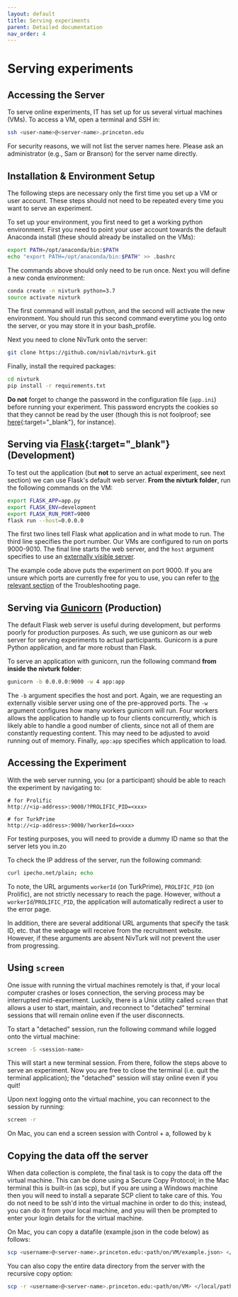 ```yaml
---
layout: default
title: Serving experiments
parent: Detailed documentation
nav_order: 4
---
```


# Serving experiments

## Accessing the Server

To serve online experiments, IT has set up for us several virtual machines (VMs). To access a VM, open a terminal and SSH in:

```bash
ssh <user-name>@<server-name>.princeton.edu
```

For security reasons, we will not list the server names here. Please ask an administrator (e.g., Sam or Branson) for the server name directly.

## Installation & Environment Setup

The following steps are necessary only the first time you set up a VM or user account. These steps should not need to be repeated every time you want to serve an experiment.

To set up your environment, you first need to get a working python environment. First you need to point your user account towards the default Anaconda install (these should already be installed on the VMs):

```bash
export PATH=/opt/anaconda/bin:$PATH
echo "export PATH=/opt/anaconda/bin:$PATH" >> .bashrc
```

The commands above should only need to be run once. Next you will define a new conda environment:

```bash
conda create -n nivturk python=3.7
source activate nivturk
```

The first command will install python, and the second will activate the new environment. You should run this second command everytime you log onto the server, or you may store it in your bash_profile.

Next you need to clone NivTurk onto the server:

```bash
git clone https://github.com/nivlab/nivturk.git
```

Finally, install the required packages:

```bash
cd nivturk
pip install -r requirements.txt
```

**Do not** forget to change the password in the configuration file (`app.ini`) before running your experiment. This password encrypts the cookies so that they cannot be read by the user (though this is not foolproof; see [here](https://spring.io/blog/2014/01/20/exploiting-encrypted-cookies-for-fun-and-profit){:target="_blank"}, for instance).

## Serving via [Flask](https://flask.palletsprojects.com/en/1.1.x/){:target="_blank"} (Development)

To test out the application (but **not** to serve an actual experiment, see next section) we can use Flask's default web server. **From the nivturk folder**, run the following commands on the VM:

```bash
export FLASK_APP=app.py
export FLASK_ENV=development
export FLASK_RUN_PORT=9000
flask run --host=0.0.0.0
```

The first two lines tell Flask what application and in what mode to run. The third line specifies the port number. Our VMs are configured to run on ports 9000-9010. The final line starts the web server, and the `host` argument specifies to use an [externally visible server](https://flask.palletsprojects.com/en/1.1.x/quickstart/).

The example code above puts the experiment on port 9000. If you are unsure which ports are currently free for you to use, you can refer to [the relevant section](../../troubleshooting/#determining-if-a-port-is-in-use) of the Troubleshooting page.

## Serving via [Gunicorn](https://gunicorn.org/) (Production)

The default Flask web server is useful during development, but performs poorly for production purposes. As such, we use gunicorn as our web server for serving experiments to actual participants. Gunicorn is a pure Python application, and far more robust than Flask.

To serve an application with gunicorn, run the following command **from inside the nivturk folder**:

```bash
gunicorn -b 0.0.0.0:9000 -w 4 app:app
```

The `-b` argument specifies the host and port. Again, we are requesting an externally visible server using one of the pre-approved ports. The `-w` argument configures how many workers gunicorn will run. Four workers allows the application to handle up to four clients concurrently, which is likely able to handle a good number of clients, since not all of them are constantly requesting content. This may need to be adjusted to avoid running out of memory. Finally, `app:app` specifies which application to load.

## Accessing the Experiment

With the web server running, you (or a participant) should be able to reach the experiment by navigating to:

```
# for Prolific
http://<ip-address>:9000/?PROLIFIC_PID=<xxx>

# for TurkPrime
http://<ip-address>:9000/?workerId=<xxx>
```

For testing purposes, you will need to provide a dummy ID name so that the server lets you in.zo

To check the IP address of the server, run the following command:

```bash
curl ipecho.net/plain; echo
```

To note, the URL arguments `workerId` (on TurkPrime), `PROLIFIC_PID` (on Prolific), are not strictly necessary to reach the page. However, without a `workerId`/`PROLIFIC_PID`, the application will automatically redirect a user to the error page.

In addition, there are several additional URL arguments that specify the task ID, etc. that the webpage will receive from the recruitment website. However, if these arguments are absent NivTurk will not prevent the user from progressing.

## Using `screen`

One issue with running the virtual machines remotely is that, if your local computer crashes or loses connection, the serving process may be interrupted mid-experiment. Luckily, there is a Unix utility called `screen` that allows a user to start, maintain, and reconnect to "detached" terminal sessions that will remain online even if the user disconnects.

To start a "detached" session, run the following command while logged onto the virtual machine:

```bash
screen -S <session-name>
```

This will start a new terminal session. From there, follow the steps above to serve an experiment. Now you are free to close the terminal (i.e. quit the terminal application); the "detached" session will stay online even if you quit!

Upon next logging onto the virtual machine, you can reconnect to the session by running:

```bash
screen -r
```

On Mac, you can end a screen session with Control + a, followed by k

## Copying the data off the server

When data collection is complete, the final task is to copy the data off the virtual machine. This can be done using a Secure Copy Protocol; in the Mac terminal this is built-in (as scp), but if you are using a Windows machine then you will need to install a separate SCP client to take care of this. You do not need to be ssh'd into the virtual machine in order to do this; instead, you can do it from your local machine, and you will then be prompted to enter your login details for the virtual machine.

On Mac, you can copy a datafile (example.json in the code below) as follows:

```bash
scp <username>@<server-name>.princeton.edu:<path/on/VM/example.json> </local/path/for/file>
```

You can also copy the entire data directory from the server with the recursive copy option:

```bash
scp -r <username>@<server-name>.princeton.edu:<path/on/VM> </local/path/for/folder>
```
